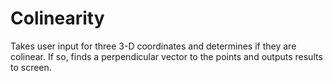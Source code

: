# Colinearity
Takes user input for three 3-D coordinates and determines if they are colinear.
If so, finds a perpendicular vector to the points and outputs results to screen.
